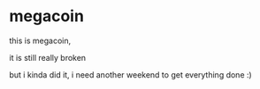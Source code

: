 # megacoin

this is megacoin,

it is still really broken

but i kinda did it, i need another weekend to get everything done :)
